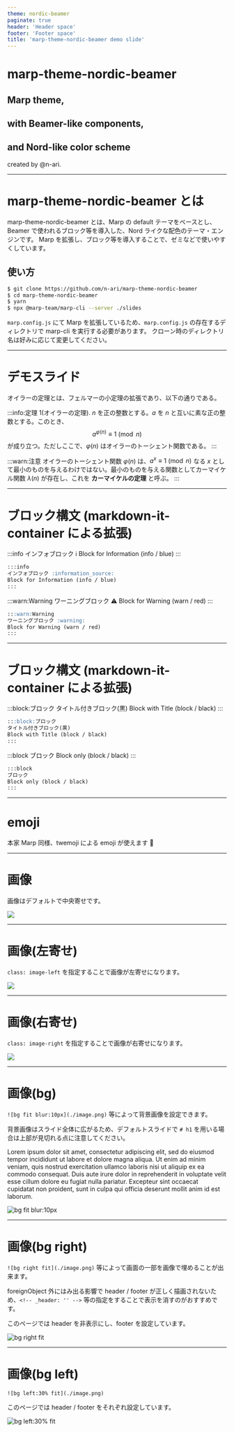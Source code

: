 ```yaml
---
theme: nordic-beamer
paginate: true
header: 'Header space'
footer: 'Footer space'
title: 'marp-theme-nordic-beamer demo slide'
---
```


<!-- _class: title -->
# marp-theme-nordic-beamer

## Marp theme,
## with Beamer-like components,
## and Nord-like color scheme

created by @n-ari.

---

# marp-theme-nordic-beamer とは

marp-theme-nordic-beamer とは、Marp の default テーマをベースとし、Beamer で使われるブロック等を導入した、Nord ライクな配色のテーマ・エンジンです。
Marp を拡張し、ブロック等を導入することで、ゼミなどで使いやすくしています。

## 使い方

```sh
$ git clone https://github.com/n-ari/marp-theme-nordic-beamer
$ cd marp-theme-nordic-beamer
$ yarn
$ npx @marp-team/marp-cli --server ./slides
```

`marp.config.js` にて Marp を拡張しているため、`marp.config.js` の存在するディレクトリで marp-cli を実行する必要があります。
クローン時のディレクトリ名は好みに応じて変更してください。

---

<!-- header: 'marp-theme-nordic-beamer' -->
<!-- footer: 'デモスライド' -->
# デモスライド

オイラーの定理とは、フェルマーの小定理の拡張であり、以下の通りである。

:::info:定理 1(オイラーの定理).
$n$ を正の整数とする。$a$ を $n$ と互いに素な正の整数とする。このとき、
$$a^{\varphi(n)} \equiv 1 \pmod n$$
が成り立つ。ただしここで、$\varphi(n)$ はオイラーのトーシェント関数である。
:::

:::warn:注意
オイラーのトーシェント関数 $\varphi(n)$ は、$a^x\equiv 1\pmod n$ なる $x$ として最小のものを与えるわけではない。最小のものを与える関数としてカーマイケル関数 $\lambda(n)$ が存在し、これを **カーマイケルの定理** と呼ぶ。
:::

---

<!-- header: 'ブロック構文' -->
<!-- footer: '' -->
# ブロック構文 (markdown-it-container による拡張)



:::info
インフォブロック :information_source:
Block for Information (info / blue)
:::
```md
:::info
インフォブロック :information_source:
Block for Information (info / blue)
:::
```

:::warn:Warning
ワーニングブロック :warning:
Block for Warning (warn / red)
:::
```md
:::warn:Warning
ワーニングブロック :warning:
Block for Warning (warn / red)
:::
```

---

# ブロック構文 (markdown-it-container による拡張)

:::block:ブロック
タイトル付きブロック(黒)
Block with Title (block / black)
:::
```md
:::block:ブロック
タイトル付きブロック(黒)
Block with Title (block / black)
:::
```

:::block
ブロック
Block only (block / black)
:::
```md
:::block
ブロック
Block only (block / black)
:::
```

---

<!-- header: 'emoji' -->
<!-- footer: '' -->
# emoji

本家 Marp 同様、twemoji による emoji が使えます :tada:

---

<!-- header: '画像' -->
<!-- footer: 'class: (default)' -->
# 画像

画像はデフォルトで中央寄せです。

![](./image.png)

---

<!-- header: '画像(左寄せ)' -->
<!-- _footer: 'class: image-left' -->
<!-- _class: image-left -->
# 画像(左寄せ)

`class: image-left` を指定することで画像が左寄せになります。

![](./image.png)

---

<!-- header: '画像(右寄せ)' -->
<!-- _footer: 'class: image-right' -->
<!-- _class: image-right -->
# 画像(右寄せ)

`class: image-right` を指定することで画像が右寄せになります。

![](./image.png)

---

<!-- header: '画像(bg)' -->
<!-- footer: 'Footer space' -->
# 画像(bg)

`![bg fit blur:10px](./image.png)` 等によって背景画像を設定できます。

背景画像はスライド全体に広がるため、デフォルトスライドで `# h1` を用いる場合は上部が見切れる点に注意してください。

Lorem ipsum dolor sit amet, consectetur adipiscing elit, sed do eiusmod tempor incididunt ut labore et dolore magna aliqua. Ut enim ad minim veniam, quis nostrud exercitation ullamco laboris nisi ut aliquip ex ea commodo consequat. Duis aute irure dolor in reprehenderit in voluptate velit esse cillum dolore eu fugiat nulla pariatur. Excepteur sint occaecat cupidatat non proident, sunt in culpa qui officia deserunt mollit anim id est laborum.

![bg fit blur:10px](./image.png)

---

<!-- _header: '' -->
# 画像(bg right)

`![bg right fit](./image.png)` 等によって画面の一部を画像で埋めることが出来ます。

foreignObject 外にはみ出る影響で header / footer が正しく描画されないため、`<!-- _header: '' -->` 等の指定をすることで表示を消すのがおすすめです。

このページでは header を非表示にし、footer を設定しています。

![bg right fit](./image.png)

---

<!-- header: 'Header space' -->
# 画像(bg left)

`![bg left:30% fit](./image.png)`

このページでは header / footer をそれぞれ設定しています。

![bg left:30% fit](./image.png)


